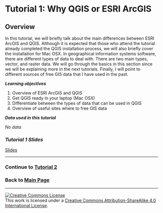 
# Tutorial 1: Why QGIS or ESRI ArcGIS


## Overview

In this tutorial, we will briefly talk about the main differences between ESRI ArcGIS and QGIS. Although it is expected that those who attend the tutorial already completed the QGIS installation process, we will also briefly cover the installation for Mac OSX. In geographical information systems software, there are different types of data to deal with. There are two main types, vector, and raster data. We will go through the basics in this section since we will be explaining more in the next tutorials. Finally, I will point to different sources of free GIS data that I have used in the past.

**_Learning objectives_**
1. Overview of ESRI ArcGIS and QGIS
2. Get QGIS ready in your laptop (Mac OSX)
3. Differentiate between the types of data that can be used in QGIS
4. Overview of useful sites where to free GIS data

**_Data used in this tutorial_**

_No data_

### **_Tutorial 1 Slides_**
[Slides](data/113018QGISTutorial.pdf)

---
### Continue to [Tutorial 2](Tutorial2.md)

### Back to [Main Page](https://mushimu.github.io/qgis-tutorial/)


---

<a rel="license" href="http://creativecommons.org/licenses/by-sa/4.0/"><img alt="Creative Commons License" style="border-width:0" src="https://i.creativecommons.org/l/by-sa/4.0/88x31.png" /></a><br />This work is licensed under a <a rel="license" href="http://creativecommons.org/licenses/by-sa/4.0/">Creative Commons Attribution-ShareAlike 4.0 International License</a>.
